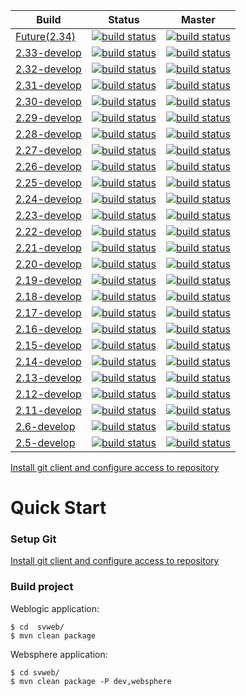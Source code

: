 | Build | Status | Master |
| ----- | ------ | ------ |
| [Future(2.34)](http://gitlab.bt.bpc.in/SVWeb/SVWeb/tree/future) | [![build status](http://gitlab.bt.bpc.in/SVWeb/SVWeb/badges/future/build.svg)](http://gitlab.bt.bpc.in/SVWeb/SVWeb/commits/future)                   | [![build status](http://gitlab.bt.bpc.in/SVWeb/SVWeb/badges/2.34-master/build.svg)](http://gitlab.bt.bpc.in/SVWeb/SVWeb/commits/2.34-master) |
| [2.33-develop](http://gitlab.bt.bpc.in/SVWeb/SVWeb/tree/2.33-develop) | [![build status](http://gitlab.bt.bpc.in/SVWeb/SVWeb/badges/2.33-develop/build.svg)](http://gitlab.bt.bpc.in/SVWeb/SVWeb/commits/2.33-develop) | [![build status](http://gitlab.bt.bpc.in/SVWeb/SVWeb/badges/2.33-master/build.svg)](http://gitlab.bt.bpc.in/SVWeb/SVWeb/commits/2.33-master) |
| [2.32-develop](http://gitlab.bt.bpc.in/SVWeb/SVWeb/tree/2.32-develop) | [![build status](http://gitlab.bt.bpc.in/SVWeb/SVWeb/badges/2.32-develop/build.svg)](http://gitlab.bt.bpc.in/SVWeb/SVWeb/commits/2.32-develop) | [![build status](http://gitlab.bt.bpc.in/SVWeb/SVWeb/badges/2.32-master/build.svg)](http://gitlab.bt.bpc.in/SVWeb/SVWeb/commits/2.32-master) |
| [2.31-develop](http://gitlab.bt.bpc.in/SVWeb/SVWeb/tree/2.31-develop) | [![build status](http://gitlab.bt.bpc.in/SVWeb/SVWeb/badges/2.31-develop/build.svg)](http://gitlab.bt.bpc.in/SVWeb/SVWeb/commits/2.31-develop) | [![build status](http://gitlab.bt.bpc.in/SVWeb/SVWeb/badges/2.31-master/build.svg)](http://gitlab.bt.bpc.in/SVWeb/SVWeb/commits/2.31-master) |
| [2.30-develop](http://gitlab.bt.bpc.in/SVWeb/SVWeb/tree/2.30-develop) | [![build status](http://gitlab.bt.bpc.in/SVWeb/SVWeb/badges/2.30-develop/build.svg)](http://gitlab.bt.bpc.in/SVWeb/SVWeb/commits/2.30-develop) | [![build status](http://gitlab.bt.bpc.in/SVWeb/SVWeb/badges/2.30-master/build.svg)](http://gitlab.bt.bpc.in/SVWeb/SVWeb/commits/2.30-master) |
| [2.29-develop](http://gitlab.bt.bpc.in/SVWeb/SVWeb/tree/2.29-develop) | [![build status](http://gitlab.bt.bpc.in/SVWeb/SVWeb/badges/2.29-develop/build.svg)](http://gitlab.bt.bpc.in/SVWeb/SVWeb/commits/2.29-develop) | [![build status](http://gitlab.bt.bpc.in/SVWeb/SVWeb/badges/2.29-master/build.svg)](http://gitlab.bt.bpc.in/SVWeb/SVWeb/commits/2.29-master) |
| [2.28-develop](http://gitlab.bt.bpc.in/SVWeb/SVWeb/tree/2.28-develop) | [![build status](http://gitlab.bt.bpc.in/SVWeb/SVWeb/badges/2.28-develop/build.svg)](http://gitlab.bt.bpc.in/SVWeb/SVWeb/commits/2.28-develop) | [![build status](http://gitlab.bt.bpc.in/SVWeb/SVWeb/badges/2.28-master/build.svg)](http://gitlab.bt.bpc.in/SVWeb/SVWeb/commits/2.28-master) |
| [2.27-develop](http://gitlab.bt.bpc.in/SVWeb/SVWeb/tree/2.27-develop) | [![build status](http://gitlab.bt.bpc.in/SVWeb/SVWeb/badges/2.27-develop/build.svg)](http://gitlab.bt.bpc.in/SVWeb/SVWeb/commits/2.27-develop) | [![build status](http://gitlab.bt.bpc.in/SVWeb/SVWeb/badges/2.27-master/build.svg)](http://gitlab.bt.bpc.in/SVWeb/SVWeb/commits/2.27-master) |
| [2.26-develop](http://gitlab.bt.bpc.in/SVWeb/SVWeb/tree/2.26-develop) | [![build status](http://gitlab.bt.bpc.in/SVWeb/SVWeb/badges/2.26-develop/build.svg)](http://gitlab.bt.bpc.in/SVWeb/SVWeb/commits/2.26-develop) | [![build status](http://gitlab.bt.bpc.in/SVWeb/SVWeb/badges/2.26-master/build.svg)](http://gitlab.bt.bpc.in/SVWeb/SVWeb/commits/2.26-master) |
| [2.25-develop](http://gitlab.bt.bpc.in/SVWeb/SVWeb/tree/2.25-develop) | [![build status](http://gitlab.bt.bpc.in/SVWeb/SVWeb/badges/2.25-develop/build.svg)](http://gitlab.bt.bpc.in/SVWeb/SVWeb/commits/2.25-develop) | [![build status](http://gitlab.bt.bpc.in/SVWeb/SVWeb/badges/2.25-master/build.svg)](http://gitlab.bt.bpc.in/SVWeb/SVWeb/commits/2.25-master) |
| [2.24-develop](http://gitlab.bt.bpc.in/SVWeb/SVWeb/tree/2.24-develop) | [![build status](http://gitlab.bt.bpc.in/SVWeb/SVWeb/badges/2.24-develop/build.svg)](http://gitlab.bt.bpc.in/SVWeb/SVWeb/commits/2.24-develop) | [![build status](http://gitlab.bt.bpc.in/SVWeb/SVWeb/badges/2.24-master/build.svg)](http://gitlab.bt.bpc.in/SVWeb/SVWeb/commits/2.24-master) |
| [2.23-develop](http://gitlab.bt.bpc.in/SVWeb/SVWeb/tree/2.23-develop) | [![build status](http://gitlab.bt.bpc.in/SVWeb/SVWeb/badges/2.23-develop/build.svg)](http://gitlab.bt.bpc.in/SVWeb/SVWeb/commits/2.23-develop) | [![build status](http://gitlab.bt.bpc.in/SVWeb/SVWeb/badges/2.23-master/build.svg)](http://gitlab.bt.bpc.in/SVWeb/SVWeb/commits/2.23-master) |
| [2.22-develop](http://gitlab.bt.bpc.in/SVWeb/SVWeb/tree/2.22-develop) | [![build status](http://gitlab.bt.bpc.in/SVWeb/SVWeb/badges/2.22-develop/build.svg)](http://gitlab.bt.bpc.in/SVWeb/SVWeb/commits/2.22-develop) | [![build status](http://gitlab.bt.bpc.in/SVWeb/SVWeb/badges/2.22-master/build.svg)](http://gitlab.bt.bpc.in/SVWeb/SVWeb/commits/2.22-master) |
| [2.21-develop](http://gitlab.bt.bpc.in/SVWeb/SVWeb/tree/2.21-develop) | [![build status](http://gitlab.bt.bpc.in/SVWeb/SVWeb/badges/2.21-develop/build.svg)](http://gitlab.bt.bpc.in/SVWeb/SVWeb/commits/2.21-develop) | [![build status](http://gitlab.bt.bpc.in/SVWeb/SVWeb/badges/2.21-master/build.svg)](http://gitlab.bt.bpc.in/SVWeb/SVWeb/commits/2.21-master) |
| [2.20-develop](http://gitlab.bt.bpc.in/SVWeb/SVWeb/tree/2.20-develop) | [![build status](http://gitlab.bt.bpc.in/SVWeb/SVWeb/badges/2.20-develop/build.svg)](http://gitlab.bt.bpc.in/SVWeb/SVWeb/commits/2.20-develop) | [![build status](http://gitlab.bt.bpc.in/SVWeb/SVWeb/badges/2.20-master/build.svg)](http://gitlab.bt.bpc.in/SVWeb/SVWeb/commits/2.20-master) |
| [2.19-develop](http://gitlab.bt.bpc.in/SVWeb/SVWeb/tree/2.19-develop) | [![build status](http://gitlab.bt.bpc.in/SVWeb/SVWeb/badges/2.19-develop/build.svg)](http://gitlab.bt.bpc.in/SVWeb/SVWeb/commits/2.19-develop) | [![build status](http://gitlab.bt.bpc.in/SVWeb/SVWeb/badges/2.19-master/build.svg)](http://gitlab.bt.bpc.in/SVWeb/SVWeb/commits/2.19-master) |
| [2.18-develop](http://gitlab.bt.bpc.in/SVWeb/SVWeb/tree/2.18-develop) | [![build status](http://gitlab.bt.bpc.in/SVWeb/SVWeb/badges/2.18-develop/build.svg)](http://gitlab.bt.bpc.in/SVWeb/SVWeb/commits/2.18-develop) | [![build status](http://gitlab.bt.bpc.in/SVWeb/SVWeb/badges/2.18-master/build.svg)](http://gitlab.bt.bpc.in/SVWeb/SVWeb/commits/2.18-master) |
| [2.17-develop](http://gitlab.bt.bpc.in/SVWeb/SVWeb/tree/2.17-develop) | [![build status](http://gitlab.bt.bpc.in/SVWeb/SVWeb/badges/2.17-develop/build.svg)](http://gitlab.bt.bpc.in/SVWeb/SVWeb/commits/2.17-develop) | [![build status](http://gitlab.bt.bpc.in/SVWeb/SVWeb/badges/2.17-master/build.svg)](http://gitlab.bt.bpc.in/SVWeb/SVWeb/commits/2.17-master) |
| [2.16-develop](http://gitlab.bt.bpc.in/SVWeb/SVWeb/tree/2.16-develop) | [![build status](http://gitlab.bt.bpc.in/SVWeb/SVWeb/badges/2.16-develop/build.svg)](http://gitlab.bt.bpc.in/SVWeb/SVWeb/commits/2.16-develop) | [![build status](http://gitlab.bt.bpc.in/SVWeb/SVWeb/badges/2.16-master/build.svg)](http://gitlab.bt.bpc.in/SVWeb/SVWeb/commits/2.16-master) |
| [2.15-develop](http://gitlab.bt.bpc.in/SVWeb/SVWeb/tree/2.15-develop) | [![build status](http://gitlab.bt.bpc.in/SVWeb/SVWeb/badges/2.15-develop/build.svg)](http://gitlab.bt.bpc.in/SVWeb/SVWeb/commits/2.15-develop) | [![build status](http://gitlab.bt.bpc.in/SVWeb/SVWeb/badges/2.15-master/build.svg)](http://gitlab.bt.bpc.in/SVWeb/SVWeb/commits/2.15-master) |
| [2.14-develop](http://gitlab.bt.bpc.in/SVWeb/SVWeb/tree/2.14-develop) | [![build status](http://gitlab.bt.bpc.in/SVWeb/SVWeb/badges/2.14-develop/build.svg)](http://gitlab.bt.bpc.in/SVWeb/SVWeb/commits/2.14-develop) | [![build status](http://gitlab.bt.bpc.in/SVWeb/SVWeb/badges/2.14-master/build.svg)](http://gitlab.bt.bpc.in/SVWeb/SVWeb/commits/2.14-master) |
| [2.13-develop](http://gitlab.bt.bpc.in/SVWeb/SVWeb/tree/2.13-develop) | [![build status](http://gitlab.bt.bpc.in/SVWeb/SVWeb/badges/2.13-develop/build.svg)](http://gitlab.bt.bpc.in/SVWeb/SVWeb/commits/2.13-develop) | [![build status](http://gitlab.bt.bpc.in/SVWeb/SVWeb/badges/2.13-master/build.svg)](http://gitlab.bt.bpc.in/SVWeb/SVWeb/commits/2.13-master) |
| [2.12-develop](http://gitlab.bt.bpc.in/SVWeb/SVWeb/tree/2.12-develop) | [![build status](http://gitlab.bt.bpc.in/SVWeb/SVWeb/badges/2.12-develop/build.svg)](http://gitlab.bt.bpc.in/SVWeb/SVWeb/commits/2.12-develop) | [![build status](http://gitlab.bt.bpc.in/SVWeb/SVWeb/badges/2.12-master/build.svg)](http://gitlab.bt.bpc.in/SVWeb/SVWeb/commits/2.12-master) |
| [2.11-develop](http://gitlab.bt.bpc.in/SVWeb/SVWeb/tree/2.11-develop) | [![build status](http://gitlab.bt.bpc.in/SVWeb/SVWeb/badges/2.11-develop/build.svg)](http://gitlab.bt.bpc.in/SVWeb/SVWeb/commits/2.11-develop) | [![build status](http://gitlab.bt.bpc.in/SVWeb/SVWeb/badges/2.11-master/build.svg)](http://gitlab.bt.bpc.in/SVWeb/SVWeb/commits/2.11-master) |
| [2.6-develop](http://gitlab.bt.bpc.in/SVWeb/SVWeb/tree/2.6-develop) | [![build status](http://gitlab.bt.bpc.in/SVWeb/SVWeb/badges/2.6-develop/build.svg)](http://gitlab.bt.bpc.in/SVWeb/SVWeb/commits/2.6-develop) | [![build status](http://gitlab.bt.bpc.in/SVWeb/SVWeb/badges/2.6-master/build.svg)](http://gitlab.bt.bpc.in/SVWeb/SVWeb/commits/2.6-master) |
| [2.5-develop](http://gitlab.bt.bpc.in/SVWeb/SVWeb/tree/2.5-develop) | [![build status](http://gitlab.bt.bpc.in/SVWeb/SVWeb/badges/2.5-develop/build.svg)](http://gitlab.bt.bpc.in/SVWeb/SVWeb/commits/2.5-develop) | [![build status](http://gitlab.bt.bpc.in/SVWeb/SVWeb/badges/2.5-master/build.svg)](http://gitlab.bt.bpc.in/SVWeb/SVWeb/commits/2.5-master) |

[Install git client and configure access to repository](http://gitlab.bt.bpc.in/DevOps/sv_installer/wikis/install-git)


# Quick Start

### Setup Git

[Install git client and configure access to repository](http://gitlab.bt.bpc.in/DevOps/sv_installer/wikis/install-git)

### Build project

Weblogic application:

    $ cd  svweb/
    $ mvn clean package

Websphere application:

    $ cd svweb/
    $ mvn clean package -P dev,websphere
